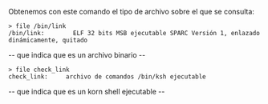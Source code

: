 Obtenemos con este comando el tipo de archivo sobre el que se consulta:
```
> file /bin/link
/bin/link:        ELF 32 bits MSB ejecutable SPARC Versión 1, enlazado dinámicamente, quitado
```
-- que indica que es un archivo binario --
```
> file check_link
check_link:     archivo de comandos /bin/ksh ejecutable
```
-- que indica que es un korn shell ejecutable --
